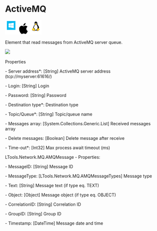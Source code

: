 # ActiveMQ

![](<../../../../.gitbook/assets/image (37).png>)

Element that read messages from ActiveMQ server queue.

![](../../../../.gitbook/assets/queues\_read\_message.png)



Properties

&#x20;\- Server address\*: \[String] ActiveMQ server address (tcp://myserver:61616/)

&#x20;\- Login: \[String] Login

&#x20;\- Password: \[String] Password

&#x20;\- Destination type\*: Destination type

&#x20;\- Topic/Queue\*: \[String] Topic/queue name

&#x20;\- Messages array: \[System.Collections.Generic.List] Received messages array

&#x20;\- Delete messages: \[Boolean] Delete message after receive

&#x20;\- Time-out\*: \[Int32] Max process await timeout (ms)

LTools.Network.MQ.AMQMessage - Properties:

&#x20;\- MessageID: \[String] Message ID&#x20;

&#x20;\- MessageType: \[LTools.Network.MQ.AMQMessageTypes] Message type

&#x20;\- Text: \[String] Message text (if type eq. TEXT)

&#x20;\- Object: \[Object] Message object (if type eq. OBJECT)

&#x20;\- CorrelationID: \[String] Correlation ID

&#x20;\- GroupID: \[String] Group ID

&#x20;\- Timestamp: \[DateTime] Message date and time

